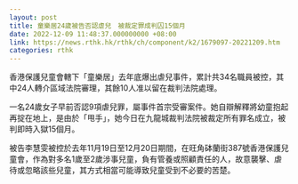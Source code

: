 ```yaml
---
layout: post
title: 童樂居24歲被告否認虐兒　被裁定罪成判囚15個月
date: 2022-12-09 11:48:37.000000000 +08:00
link: https://news.rthk.hk/rthk/ch/component/k2/1679097-20221209.htm
categories: rthk
---
```


香港保護兒童會轄下「童樂居」去年底爆出虐兒事件，累計共34名職員被控，其中24人轉介區域法院審理，其餘10人准以留在裁判法院處理。

一名24歲女子早前否認9項虐兒罪，屬事件首宗受審案件。她自辯解釋將幼童抱起再掟在地上，是由於「甩手」，她今日在九龍城裁判法院被裁定所有罪名成立，被判即時入獄15個月。

被告李慧雯被控於去年11月19日至12月20日期間，在旺角砵蘭街387號香港保護兒童會，作為對多名1歲至2歲涉事兒童，負有管養或照顧責任的人，故意襲擊、虐待或忽略該些兒童，其方式相當可能導致兒童受到不必要的苦楚。
